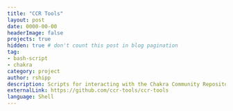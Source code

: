 ```yaml
---
title: "CCR Tools"
layout: post
date: 0000-00-00
headerImage: false
projects: true
hidden: true # don't count this post in blog pagination
tag:
- bash-script
- chakra
category: project
author: rshipp
description: Scripts for interacting with the Chakra Community Repository through its web API.
externalLink: https://github.com/ccr-tools/ccr-tools
language: Shell
---
```

